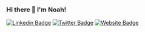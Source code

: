 ### Hi there 👋 I'm Noah!
[![Linkedin Badge](https://img.shields.io/badge/-LinkedIn-blue?style=flat-square&logo=Linkedin&logoColor=white&link=https://www.linkedin.com/in/noah-silver/)](https://www.linkedin.com/in/noah-silver/)
[![Twitter Badge](https://img.shields.io/badge/-Twitter-blue?style=flat-square&logo=Twitter&logoColor=white&link=https://www.twitter.com/noahsilver12/)](https://www.twitter.com/noahsilver12/)
[![Website Badge](https://img.shields.io/badge/-Website-important?style=flat-square&link=https://www.noah-silver.com)](https://www.noah-silver.com)
